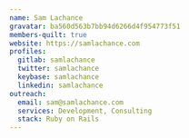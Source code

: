 ```yaml
---
name: Sam Lachance
gravatar: ba560d563b7bb94d6266d4f954773f51
members-quilt: true
website: https://samlachance.com
profiles:
  gitlab: samlachance
  twitter: samlachance
  keybase: samlachance
  linkedin: samlachance
outreach:
  email: sam@samlachance.com
  services: Development, Consulting
  stack: Ruby on Rails 
---
```

